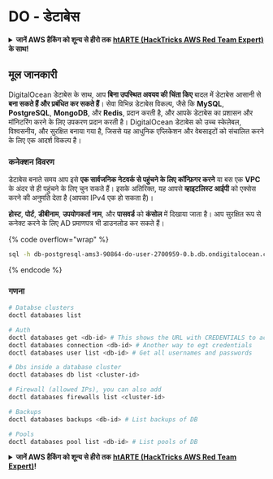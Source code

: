 # DO - डेटाबेस

<details>

<summary><strong>जानें AWS हैकिंग को शून्य से हीरो तक</strong> <a href="https://training.hacktricks.xyz/courses/arte"><strong>htARTE (HackTricks AWS Red Team Expert)</strong></a><strong> के साथ!</strong></summary>

HackTricks का समर्थन करने के अन्य तरीके:

* यदि आप अपनी **कंपनी का विज्ञापन HackTricks में देखना चाहते हैं** या **HackTricks को PDF में डाउनलोड करना चाहते हैं** तो [**सब्सक्रिप्शन प्लान्स देखें**](https://github.com/sponsors/carlospolop)!
* [**आधिकारिक PEASS और HackTricks स्वैग**](https://peass.creator-spring.com) प्राप्त करें
* हमारे विशेष [**NFTs**](https://opensea.io/collection/the-peass-family) कलेक्शन, [**The PEASS Family**](https://opensea.io/collection/the-peass-family) खोजें
* **शामिल हों** 💬 [**डिस्कॉर्ड समूह**](https://discord.gg/hRep4RUj7f) या [**टेलीग्राम समूह**](https://t.me/peass) या हमें **ट्विटर** 🐦 [**@hacktricks_live**](https://twitter.com/hacktricks_live)** पर फॉलो** करें।
* **हैकिंग ट्रिक्स साझा करें, HackTricks और HackTricks Cloud** github रेपो में PR जमा करके।

</details>

## मूल जानकारी

DigitalOcean डेटाबेस के साथ, आप **बिना उपस्थित अवयव की चिंता किए** बादल में डेटाबेस आसानी से **बना सकते हैं और प्रबंधित कर सकते हैं**। सेवा विभिन्न डेटाबेस विकल्प, जैसे कि **MySQL**, **PostgreSQL**, **MongoDB**, और **Redis**, प्रदान करती है, और आपके डेटाबेस का प्रशासन और मॉनिटरिंग करने के लिए उपकरण प्रदान करती है। DigitalOcean डेटाबेस को उच्च स्केलेबल, विश्वसनीय, और सुरक्षित बनाया गया है, जिससे यह आधुनिक एप्लिकेशन और वेबसाइटों को संचालित करने के लिए एक आदर्श विकल्प है।

### कनेक्शन विवरण

डेटाबेस बनाते समय आप इसे **एक सार्वजनिक नेटवर्क से पहुंचने के लिए कॉन्फ़िगर करने** या बस एक **VPC** के अंदर से ही पहुंचने के लिए चुन सकते हैं। इसके अतिरिक्त, यह आपसे **व्हाइटलिस्ट आईपी** को एक्सेस करने की अनुमति देता है (आपका IPv4 एक हो सकता है)।

**होस्ट**, **पोर्ट**, **डीबीनाम**, **उपयोगकर्ता नाम**, और **पासवर्ड** को **कंसोल** में दिखाया जाता है। आप सुरक्षित रूप से कनेक्ट करने के लिए AD प्रमाणपत्र भी डाउनलोड कर सकते हैं।

{% code overflow="wrap" %}
```bash
sql -h db-postgresql-ams3-90864-do-user-2700959-0.b.db.ondigitalocean.com -U doadmin -d defaultdb -p 25060
```
{% endcode %}

### गणना
```bash
# Databse clusters
doctl databases list

# Auth
doctl databases get <db-id> # This shows the URL with CREDENTIALS to access
doctl databases connection <db-id> # Another way to egt credentials
doctl databases user list <db-id> # Get all usernames and passwords

# Dbs inside a database cluster
doctl databases db list <cluster-id>

# Firewall (allowed IPs), you can also add
doctl databases firewalls list <cluster-id>

# Backups
doctl databases backups <db-id> # List backups of DB

# Pools
doctl databases pool list <db-id> # List pools of DB
```
<details>

<summary><strong>जानें AWS हैकिंग को शून्य से हीरो तक</strong> <a href="https://training.hacktricks.xyz/courses/arte"><strong>htARTE (HackTricks AWS Red Team Expert)</strong></a><strong>!</strong></summary>

दूसरे तरीके HackTricks का समर्थन करने के लिए:

* अगर आप अपनी **कंपनी का विज्ञापन HackTricks में देखना चाहते हैं** या **HackTricks को PDF में डाउनलोड करना चाहते हैं** तो [**सब्सक्रिप्शन प्लान्स**](https://github.com/sponsors/carlospolop) देखें!
* [**आधिकारिक PEASS & HackTricks स्वैग**](https://peass.creator-spring.com) प्राप्त करें
* हमारे विशेष [**NFTs**](https://opensea.io/collection/the-peass-family) कलेक्शन, [**The PEASS Family**](https://opensea.io/collection/the-peass-family) खोजें
* **शामिल हों** 💬 [**Discord समूह**](https://discord.gg/hRep4RUj7f) या [**टेलीग्राम समूह**](https://t.me/peass) या हमें **ट्विटर** 🐦 [**@hacktricks_live**](https://twitter.com/hacktricks_live)** पर फॉलो** करें।
* **अपने हैकिंग ट्रिक्स साझा करें, PRs सबमिट करके** [**HackTricks**](https://github.com/carlospolop/hacktricks) और [**HackTricks Cloud**](https://github.com/carlospolop/hacktricks-cloud) github repos में।

</details>
